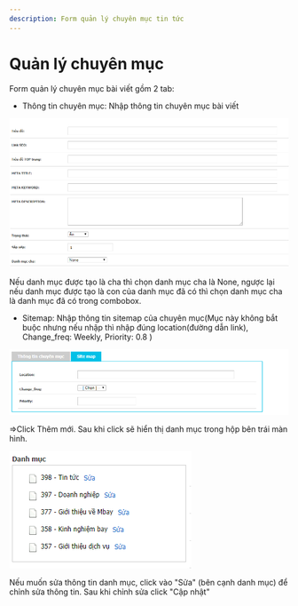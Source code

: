 ```yaml
---
description: Form quản lý chuyên mục tin tức
---
```


# Quản lý chuyên mục

Form quản lý chuyên mục bài viết gồm 2 tab:

* Thông tin chuyên mục: Nhập thông tin chuyên mục bài viết

![H&#xEC;nh 1: Nh&#x1EAD;p th&#xF4;ng tin chung chuy&#xEA;n m&#x1EE5;c](../../../.gitbook/assets/image%20%2840%29.png)

Nếu danh mục được tạo là cha thì chọn danh mục cha là None, ngược lại nếu danh mục được tạo là con của danh mục đã có thì chọn danh mục cha là danh mục đã có trong combobox.

* Sitemap: Nhập thông tin sitemap của chuyên mục\(Mục này không bắt buộc nhưng nếu nhập thì nhập đúng location\(đường dẫn link\), Change\_freq: Weekly, Priority: 0.8 \)

![](../../../.gitbook/assets/image%20%2856%29.png)

=&gt;Click Thêm mới. Sau khi click sẽ hiển thị danh mục trong hộp bên trái màn hình.

![H&#xEC;nh 2: Th&#xF4;ng tin danh m&#x1EE5;c](../../../.gitbook/assets/image%20%2842%29.png)

Nếu muốn sửa thông tin danh mục, click vào "Sửa" \(bên cạnh danh mục\) để chỉnh sửa thông tin. Sau khi chỉnh sửa click "Cập nhật"

  




